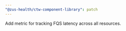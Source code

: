 ```yaml
---
"@zus-health/ctw-component-library": patch
---
```


Add metric for tracking FQS latency across all resources.
